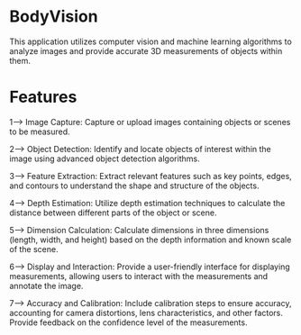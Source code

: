 # BodyVision
This application utilizes computer vision and machine learning algorithms to analyze images and provide accurate 3D measurements of objects within them.

# Features
1--> Image Capture: Capture or upload images containing objects or scenes to be measured.

2--> Object Detection: Identify and locate objects of interest within the image using advanced object detection algorithms.

3--> Feature Extraction: Extract relevant features such as key points, edges, and contours to understand the shape and structure of the objects.

4--> Depth Estimation: Utilize depth estimation techniques to calculate the distance between different parts of the object or scene.

5--> Dimension Calculation: Calculate dimensions in three dimensions (length, width, and height) based on the depth information and known scale of the scene.

6--> Display and Interaction: Provide a user-friendly interface for displaying measurements, allowing users to interact with the measurements and annotate the image.

7--> Accuracy and Calibration: Include calibration steps to ensure accuracy, accounting for camera distortions, lens characteristics, and other factors. Provide feedback on the confidence level of the measurements.
